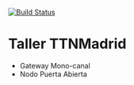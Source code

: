 [![Build Status](https://travis-ci.org/jfmateos/thethingnetwork_madrid_taller_gateway_nodo_single_channel.svg?branch=master)](https://travis-ci.org/jfmateos/thethingnetwork_madrid_taller_gateway_nodo_single_channel)

# Taller TTNMadrid

- Gateway Mono-canal
- Nodo Puerta Abierta
